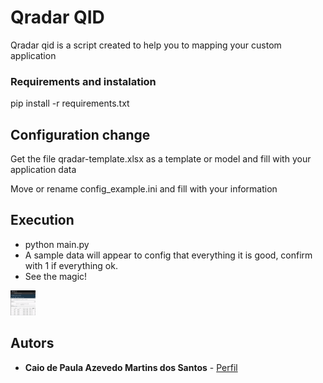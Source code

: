 # Qradar QID 
Qradar qid is a script created to help you to mapping your custom application

### Requirements and instalation
pip install -r requirements.txt

## Configuration change
Get the file qradar-template.xlsx as a template or model and fill with your application data

Move or rename config_example.ini and fill with your information

## Execution
* python main.py
* A sample data will appear to config that everything it is good, confirm with 1 if everything ok.
* See the magic!

<img src="https://github.com/azevecaio/qradar-qid/blob/main/qradar-qid-gif.gif" width="40" height="40" />

## Autors
* **Caio de Paula Azevedo Martins dos Santos** - [Perfil](https://github.com/azevecaio)
